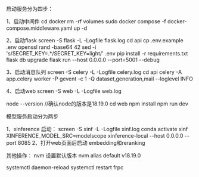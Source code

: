 启动服务分为四步：

1、启动中间件
cd docker
rm -rf volumes
sudo docker compose -f docker-compose.middleware.yaml up -d


2、启动flask
screen -S flask  -L  -Logfile flask.log
cd api
cp .env.example .env
openssl rand -base64 42
sed -i 's/SECRET_KEY=.*/SECRET_KEY=light/' .env
pip install -r requirements.txt
flask db upgrade
flask run --host 0.0.0.0 --port=5001 --debug

3、启动消息队列
screen -S celery  -L  -Logfile celery.log
cd api
celery -A app.celery worker -P gevent -c 1 -Q dataset,generation,mail --loglevel INFO


4、启动web
screen -S web  -L  -Logfile web.log

node --version   //确认node的版本是18.19.0
cd web
npm install
npm run dev

模型服务启动分为两步

1、xinference 启动：
screen -S xinf  -L  -Logfile xinf.log
conda activate xinf
XINFERENCE_MODEL_SRC=modelscope xinference-local --host 0.0.0.0 --port 8085
2、打开web页面后启动 embedding和reranking


其他操作：
nvm 设置默认版本
nvm alias default v18.19.0


systemctl daemon-reload
systemctl restart frpc